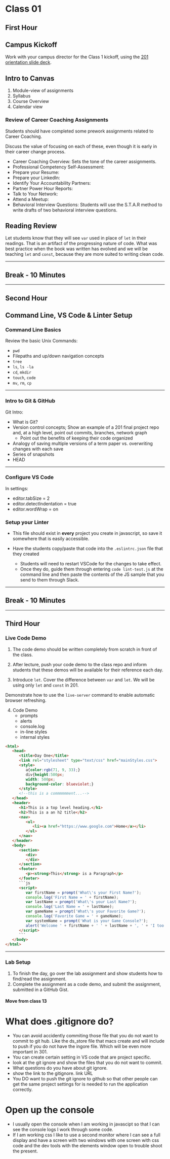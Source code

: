 # Class 01

## First Hour

## Campus Kickoff

Work with your campus director for the Class 1 kickoff, using the [201 orientation slide deck](https://docs.google.com/presentation/d/10z8h0kdeHRtuBZ0RoJ1JWxSpiFKgyeMNyDoz1V4TtRU/edit#slide=id.gf7316a0f20_0_0).

## Intro to Canvas

1. Module-view of assignments
1. Syllabus
1. Course Overview
1. Calendar view

### Review of Career Coaching Assignments

Students should have completed some prework assignments related to Career Coaching.

Discuss the value of focusing on each of these, even though it is early in their career change process.

- Career Coaching Overview: Sets the tone of the career assignments.
- Professional Competency Self-Assessment:
- Prepare your Resume:
- Prepare your LinkedIn:
- Identify Your Accountability Partners:
- Partner Power Hour Reports:
- Talk to Your Network:
- Attend a Meetup:
- Behavioral Interview Questions: Students will use the S.T.A.R method to write drafts of two behavioral interview questions.

## Reading Review

Let students know that they will see `var` used in place of `let` in their readings. That is an artifact of the progressing nature of code. What was best practice when the book was written has evolved and we will be teaching `let` and `const`, because they are more suited to writing clean code.

---

## Break - 10 Minutes

---

## Second Hour

## Command Line, VS Code & Linter Setup

### Command Line Basics

Review the basic Unix Commands:

- `pwd`
- Filepaths and up/down navigation concepts
- `tree`
- `ls`, `ls -la`
- `cd`, `mkdir`
- `touch`, `code`
- `mv`, `rm`, `cp`

---

### Intro to Git & GitHub

Git Intro:

- What is Git?
- Version control concepts; Show an example of a 201 final project repo and, at
 a high level, point out commits, branches, network graph
    - Point out the benefits of keeping their code organized
- Analogy of saving multiple versions of a term paper vs. overwriting changes
 with each save
- Series of snapshots
- HEAD

---

### Configure VS Code

In settings:

- editor.tabSize = 2
- editor.detectIndentation = true
- editor.wordWrap = on

### Setup your Linter

- This file should exist in **every** project you create in javascript, so save
 it somewhere that is easily accessible.
- Have the students copy/paste that code into the `.eslintrc.json` file that they
 created

    - Students will need to restart VSCode for the changes to take effect.
    - Once they do, guide them through entering `code lint-test.js` at the command
     line and then paste the contents of the JS sample that you send to them
      through Slack.

---

## Break - 10 Minutes

---

## Third Hour

### Live Code Demo

1. The code demo should be written completely from scratch in front of the class.
2. After lecture, push your code demo to the class repo and inform students that
 these demos will be available for their reference each day.

3. Introduce `let`.
Cover the difference between `var` and `let`.
We will be using only `let` and `const` in 201.

Demonstrate how to use the `live-server` command to enable automatic browser refreshing.

4. Code Demo
   - prompts
   - alerts
   - console.log
   - in-line styles
   - internal styles

```html
<html>
   <head>
      <title>Day One</title>
      <link rel="stylesheet" type="text/css" href="mainStyles.css">
      <style>
         a{color:rgb(71, 9, 33);}
         div{height:500px;
         width: 500px;
         background-color: blueviolet;}
      </style>
      <!--this is a commmmmment...-->
   </head>
   <header>
      <h1>This is a top level heading.</h1>
      <h2>This is a an h2 title</h2>
      <nav>
         <ul>
            <li><a href="https://www.google.com">Home</a></li>
         </ul>
      </nav>
   </header>
   <body>
      <section>
         <div>
         </div>
      </section>
      <footer>
         <p><strong>This</strong> is a Paragraph</p>
      </footer>
      ```js
      <script>
         var firstName = prompt('What\'s your First Name?');
         console.log('First Name = ' + firstName);
         var lastName = prompt('What\'s your Last Name?');
         console.log('Last Name = ' + lastName);
         var gameName = prompt('What\'s your Favorite Game?');
         console.log('Favorite Game = ' + gameName);
         var systemName = prompt('What is your Game Console?');
         alert('Welcome ' + firstName + ' ' + lastName + ', ' + 'I too play ' + gameName + ' on a  ' + systemName);
      </script>
      ```
   </body>
</html>

 ```

---

### Lab Setup

1. To finish the day, go over the lab assignment and show students how to find/read the assignment.
2. Complete the assignment as a code demo, and submit the assignment, submitted in a GitHub Gist.

#### Move from class 13

# What does .gitignore do?

- You can avoid accidently commiting those file that you do not want to commit to git hub. Like the ds_store file that macs create and will include to push if you do not have the ingore file. Which will be even more important in 301.
- You can create certain setting in VS code that are project specific.
- look at the git ignore and show the files that you do not want to commit.
- What questions do you have about git ignore.
- show the link to the gitignore. link URL
- You DO want to push the git ignore to github so that other people can get the same project settings for is needed to run the application correctly.

# Open up the console

- I usually open the console when I am working in javascipt so that I can see the console logs I work through some code.
- If I am working css I like to use a second monitor where I can see a full display and have a screen with two windows with one screen with css code and the dev tools with the elements window open to trouble shoot the present.

